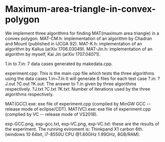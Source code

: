 # Maximum-area-triangle-in-convex-polygon

We implement three algorithms for finding MAT(maximum area triangle) in a convex polygon. 
MAT-CM.h:  implementation of an algorithm by Chadran and Mount (published in IJCGA 92). 
MAT-K.h:   implementation of an algorithm by Kallus (arXiv 1706.03049).
MAT-Jin.h: implementation of an algorithm by myself, Kai Jin (arXiv 1707.04071). 

1.in to 7.in:  7 data cases generated by makedata.cpp.

experiment.cpp: This is the main cpp file which tests the three algorithms using the data cases 1.in~7.in
It will generate 6 files for each test case ?.in:
  ?J.out ?C.out ?K.out:   The answer to ?.in given by three algorithms respectively.
  ?J.txt ?C.txt ?K.txt:   Number of iterations used by the three algorithms respectively.

MAT(GCC).exe: exe file of experiment.cpp (complied by MinGW GCC -- release mode of eclipse/CDT).
MAT(VC).exe:  exe file of experiment.cpp (complied by VC -- release mode of VS2018).

exp-GCC.png, exp-gcc.txt, exp-VC.png, exp-VC.txt:  these are the results of the experiment.
The running eviroment is: Thinkpand X1 carbon 6th. (windows 10 64bit, i7-8550U CPU @1.80GHz 1.99GHz, 8GB/RAM).

